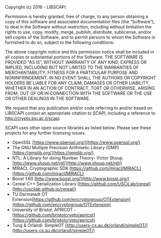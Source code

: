 
Copyright (c) 2016 - LIBSCAPI.

Permission is hereby granted, free of charge, to any person obtaining a copy of this software and associated documentation files (the “Software”), to deal in the Software without restriction, including without limitation the rights to use, copy, modify, merge, publish, distribute, sublicense, and/or sell copies of the Software, and to permit persons to whom the Software is furnished to do so, subject to the following conditions:

The above copyright notice and this permission notice shall be included in all copies or substantial portions of the Software. THE SOFTWARE IS PROVIDED “AS IS”, WITHOUT WARRANTY OF ANY KIND, EXPRESS OR IMPLIED, INCLUDING BUT NOT LIMITED TO THE WARRANTIES OF MERCHANTABILITY, FITNESS FOR A PARTICULAR PURPOSE AND NONINFRINGEMENT. IN NO EVENT SHALL THE AUTHORS OR COPYRIGHT HOLDERS BE LIABLE FOR ANY CLAIM, DAMAGES OR OTHER LIABILITY, WHETHER IN AN ACTION OF CONTRACT, TORT OR OTHERWISE, ARISING FROM, OUT OF OR IN CONNECTION WITH THE SOFTWARE OR THE USE OR OTHER DEALINGS IN THE SOFTWARE.

We request that any publication and/or code referring to and/or based on LIBSCAPI contain an appropriate citation to SCAPI, including a reference to http://crypto.biu.ac.il/scapi.

SCAPI uses other open source libraries as listed below. Please see these projects for any further licensing issues.

- OpenSSL [https://www.openssl.org/](https://www.openssl.org/)
- The GNU Multiple Precision Arithmetic Library (GMP) [https://gmplib.org/](https://gmplib.org/)
- NTL: A Library for doing Number Theory- Victor Shoup [http://www.shoup.net/ntl/](http://www.shoup.net/ntl/)
- MIRACL Cryptographic SDK [https://github.com/miracl/MIRACL](https://github.com/miracl/MIRACL)
- Boost 1.60 [http://www.boost.org/](http://www.boost.org/)
- Cereal C++ Serialization Library [https://github.com/USCiLab/cereal](http://uscilab.github.io/cereal/)
- TU Darmstadt OT Extension[https://github.com/encryptogroup/OTExtension](https://github.com/encryptogroup/OTExtension)
- University of Bristol: APRICOT -[https://github.com/bristolcrypto/apricot](https://github.com/bristolcrypto/apricot)
- Tung & Orlandi: SimpleOT [http://users-cs.au.dk/orlandi/simpleOT/](http://users-cs.au.dk/orlandi/simpleOT/)
